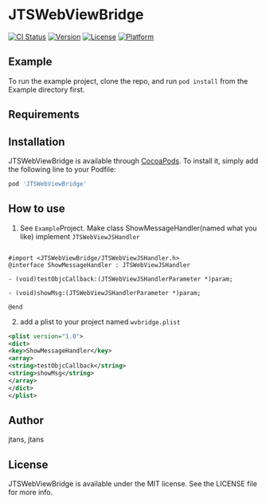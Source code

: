 # JTSWebViewBridge

[![CI Status](https://img.shields.io/travis/jtans/JTSWebViewBridge.svg?style=flat)](https://travis-ci.org/jtans/JTSWebViewBridge)
[![Version](https://img.shields.io/cocoapods/v/JTSWebViewBridge.svg?style=flat)](https://cocoapods.org/pods/JTSWebViewBridge)
[![License](https://img.shields.io/cocoapods/l/JTSWebViewBridge.svg?style=flat)](https://cocoapods.org/pods/JTSWebViewBridge)
[![Platform](https://img.shields.io/cocoapods/p/JTSWebViewBridge.svg?style=flat)](https://cocoapods.org/pods/JTSWebViewBridge)

## Example

To run the example project, clone the repo, and run `pod install` from the Example directory first.

## Requirements

## Installation

JTSWebViewBridge is available through [CocoaPods](https://cocoapods.org). To install
it, simply add the following line to your Podfile:

```ruby
pod 'JTSWebViewBridge'
```

## How to use
1. See `Example`Project. Make class  ShowMessageHandler(named what you like) implement  `JTSWebViewJSHandler` 
```objc

#import <JTSWebViewBridge/JTSWebViewJSHandler.h>
@interface ShowMessageHandler : JTSWebViewJSHandler

- (void)testObjcCallback:(JTSWebViewJSHandlerParameter *)param;

- (void)showMsg:(JTSWebViewJSHandlerParameter *)param;

@end
```

2. add a plist to your project named `wvbridge.plist`
``` xml
<plist version="1.0">
<dict>
<key>ShowMessageHandler</key>
<array>
<string>testObjcCallback</string>
<string>showMsg</string>
</array>
</dict>
</plist>
```

## Author

jtans, jtans

## License

JTSWebViewBridge is available under the MIT license. See the LICENSE file for more info.

